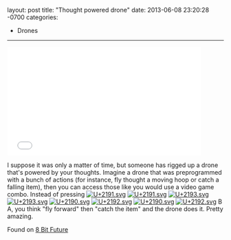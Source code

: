 layout: post
title:  "Thought powered drone"
date:   2013-06-08 23:20:28 -0700
categories:
  - Drones
---

<iframe class="embedly-embed" src="//cdn.embedly.com/widgets/media.html?src=https%3A%2F%2Fwww.youtube.com%2Fembed%2FmVgvTAsrp0s%3Ffeature%3Doembed&url=https%3A%2F%2Fwww.youtube.com%2Fwatch%3Ffeature%3Dplayer_embedded%26v%3DmVgvTAsrp0s&image=https%3A%2F%2Fi.ytimg.com%2Fvi%2FmVgvTAsrp0s%2Fhqdefault.jpg&key=d815972c91e546edb5d2d02e509f8b1c&type=text%2Fhtml&schema=youtube" width="450" height="253" scrolling="no" frameborder="0" allowfullscreen></iframe>

I suppose it was only a matter of time, but someone has rigged up a drone that's powered by your thoughts. Imagine a drone that was preprogrammed with a bunch of actions (for instance, fly thought a moving hoop or catch a falling item), then you can access those like you would use a video game combo. Instead of pressing  [![U+2191.svg](/attachments/9e5bbd68d17c24f8c3873e8709c3fa13/image.png)](http://en.wikipedia.org/wiki/File:U%2B2191.svg)   [![U+2191.svg](/attachments/9e5bbd68d17c24f8c3873e8709c3fa13/image.png)](http://en.wikipedia.org/wiki/File:U%2B2191.svg)   [![U+2193.svg](/attachments/373ac27b4469e68b9ccf5d845c10b6da/image.png)](http://en.wikipedia.org/wiki/File:U%2B2193.svg)  [![U+2193.svg](/attachments/373ac27b4469e68b9ccf5d845c10b6da/image.png)](http://en.wikipedia.org/wiki/File:U%2B2193.svg)  [![U+2190.svg](/attachments/83eafaa85424ee00bf84adbcae2a8959/image.png)](http://en.wikipedia.org/wiki/File:U%2B2190.svg)  [![U+2192.svg](/attachments/8b198308d2418f1f2667571f4fa49ade/image.png)](http://en.wikipedia.org/wiki/File:U%2B2192.svg)  [![U+2190.svg](/attachments/83eafaa85424ee00bf84adbcae2a8959/image.png)](http://en.wikipedia.org/wiki/File:U%2B2190.svg)  [![U+2192.svg](/attachments/8b198308d2418f1f2667571f4fa49ade/image.png)](http://en.wikipedia.org/wiki/File:U%2B2192.svg)  B A, you think "fly forward" then "catch the item" and the drone does it. Pretty amazing.

 Found on  [8 Bit Future](http://8bitfuture.com/post/52481038809/video-thought-powered-quadrocopter)  

 
